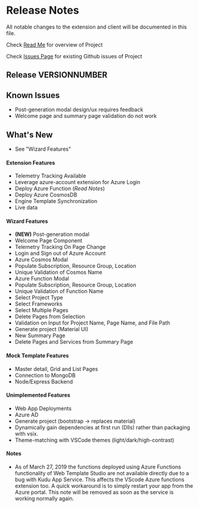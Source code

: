 # Release Notes

All notable changes to the extension and client will be documented in this file.

Check [Read Me](https://github.com/Microsoft/WebTemplateStudio/blob/master/README.md/) for overview of Project

Check [Issues Page](https://github.com/Microsoft/WebTemplateStudio/issues/) for existing Github issues of Project

## Release **VERSIONNUMBER**

## Known Issues

- Post-generation modal design/ux requires feedback
- Welcome page and summary page validation do not work

## What's New

- See "Wizard Features"

#### Extension Features

- Telemetry Tracking Available
- Leverage azure-account extension for Azure Login
- Deploy Azure Function (_Read Notes_)
- Deploy Azure CosmosDB
- Engine Template Synchronization
- Live data

#### Wizard Features

- **(NEW)** Post-generation modal
- Welcome Page Component
- Telemetry Tracking On Page Change
- Login and Sign out of Azure Account
- Azure Cosmos Modal
- Populate Subscription, Resource Group, Location
- Unique Validation of Cosmos Name
- Azure Function Modal
- Populate Subscription, Resource Group, Location
- Unique Validation of Function Name
- Select Project Type
- Select Frameworks
- Select Multiple Pages
- Delete Pages from Selection
- Validation on Input for Project Name, Page Name, and File Path
- Generate project (Material UI)
- New Summary Page
- Delete Pages and Services from Summary Page

#### Mock Template Features

- Master detail, Grid and List Pages
- Connection to MongoDB
- Node/Express Backend

#### Unimplemented Features

- Web App Deployments
- Azure AD
- Generate project (bootstrap -> replaces material)
- Dynamically gain dependencies at first run (Dlls) rather than packaging with vsix.
- Theme-matching with VSCode themes (light/dark/high-contrast)

#### Notes

- As of March 27, 2019 the functions deployed using Azure Functions functionality of Web Template Studio
  are not available directly due to a bug with Kudu App Service. This affects the VScode Azure functions extension
  too. A quick workaround is to simply restart your app from the Azure portal. This note will be removed as soon as
  the service is working normally again.
